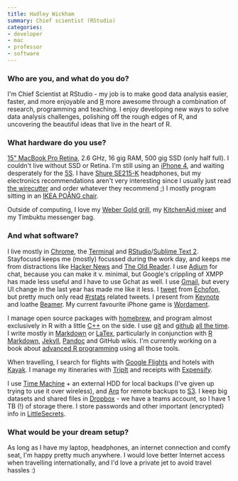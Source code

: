```yaml
---
title: Hadley Wickham
summary: Chief scientist (RStudio)
categories:
- developer
- mac
- professor
- software
---
```


### Who are you, and what do you do?

I'm Chief Scientist at RStudio - my job is to make good data analysis easier, faster, and more enjoyable and [R][] more awesome through a combination of research, programming and teaching. I enjoy developing new ways to solve data analysis challenges, polishing off the rough edges of R, and uncovering the beautiful ideas that live in the heart of R.

### What hardware do you use?

[15" MacBook Pro Retina][macbook-pro], 2.6 GHz, 16 gig RAM, 500 gig SSD (only half full). I couldn't live without SSD or Retina. I'm still using an [iPhone 4][iphone-4], and waiting desperately for the [5S][iphone-5s]. I have [Shure SE215-K][se215] headphones, but my electronics recommendations aren't very interesting since I usually just read [the wirecutter](http://thewirecutter.com/ "A technology weblog.") and order whatever they recommend ;) I mostly program sitting in an [IKEA POÅNG chair][poang].

Outside of computing, I love my [Weber Gold grill][one-touch-gold-kettle], my [KitchenAid mixer][ultra-power-stand] and my Timbuktu messenger bag.

### And what software?

I live mostly in [Chrome][], the [Terminal][] and [RStudio][]/[Sublime Text 2][sublime-text]. Stayfocusd keeps me (mostly) focussed during the work day, and keeps me from distractions like [Hacker News](http://hckrnews.com/ "An alternative HN interface.") and [The Old Reader][the-old-reader]. I use [Adium](https://adium.im/) for chat, because you can make it v. minimal, but Google's crippling of XMPP has made less useful and I have to use Gchat as well. I use [Gmail][], but every UI change in the last year has made me like it less. I [tweet](https://twitter.com/hadleywickham/ "Hadley's Twitter account.") from [Echofon][], but pretty much only read [#rstats](https://twitter.com/search?q=%23rstats "A Twitter search for the rstats hashtag.") related tweets. I present from [Keynote][] and loathe [Beamer][]. My current favourite iPhone game is [Wordament][wordament-ios].

I manage open source packages with [homebrew][], and program almost exclusively in R with a little [C++][c-plusplus] on the side. I use [git][] and [github](http://github.com/hadley/ "Hadley's GitHub account.") [all the time](http://osrc.dfm.io/hadley "Hadley's open source report card.").  I write mostly in [Markdown][] or [LaTex][], particularly in conjunction with [R Markdown][r-markdown], [Jekyll][], [Pandoc][] and GitHub wikis. I'm currently working on a book about [advanced R programming](http://adv-r.had.co.nz/ "Hadley's R book.") using all those tools.

When travelling, I search for flights with [Google Flights][google-flights] and hotels with [Kayak][]. I manage my itineraries with [TripIt][] and receipts with [Expensify][]. 

I use [Time Machine][time-machine] + an external HDD for local backups (I've given up trying to use it over wireless), and [Arq][] for remote backups to [S3][]. I keep big datasets and shared files in [Dropbox][] - we have a teams account, so I have 1 TB (!) of storage there. I store passwords and other important (encrypted) info in [LittleSecrets][].

### What would be your dream setup?

As long as I have my laptop, headphones, an internet connection and comfy seat, I'm happy pretty much anywhere. I would love better Internet access when travelling internationally, and I'd love a private jet to avoid travel hassles :)

[iphone-4]: https://en.wikipedia.org/wiki/IPhone_4 "A smartphone."
[iphone-5s]: https://en.wikipedia.org/wiki/IPhone_5S "A smartphone."
[macbook-pro]: https://www.apple.com/macbook-pro/ "A laptop."
[one-touch-gold-kettle]: https://www.amazon.com/Weber-1351001-One-Touch-Kettle-22-5-Inch/dp/B0098HR0WM "A grill."
[poang]: https://www.ikea.com/gb/en/catalog/categories/departments/living_room/10687/ "An armchair."
[se215]: http://www.shure.com/americas/products/earphones-headphones/se-earphones/se215-sound-isolating-earphones "In-ear sound isolating headphones."
[ultra-power-stand]: https://www.amazon.com/KitchenAid-2-Quart-Ultra-Power-Empire/dp/B000UVRC64 "A kitchen mixer."
[arq]: https://www.arqbackup.com/ "S3-based backup for the Mac."
[beamer]: https://bitbucket.org/rivanvx/beamer/wiki/Home "A LaTeX class for creating presentations."
[c-plusplus]: https://en.wikipedia.org/wiki/C%2B%2B "A compiled programming language."
[chrome]: https://www.google.com/intl/en/chrome/browser/ "A WebKit-based browser, where each tab runs in its own thread."
[dropbox]: https://www.dropbox.com/ "Online syncing and storage."
[echofon]: http://www.echofon.com/twitter/mac/ "A Twitter client for the Mac."
[expensify]: https://www.expensify.com/ "An expense report service."
[git]: https://git-scm.com/ "A version control system."
[gmail]: https://mail.google.com/mail/ "Web-based email."
[google-flights]: https://www.google.com/flights/ "A service for looking up flights."
[homebrew]: http://brew.sh "Command-line package manager for Mac OS X."
[jekyll]: https://jekyllrb.com/ "A static site generator."
[kayak]: https://www.kayak.com/ "A service for finding cheaper flights and accomodation."
[keynote]: https://www.apple.com/keynote/ "Presentation software for the Mac."
[latex]: https://www.latex-project.org/ "Typesetting software."
[littlesecrets]: http://www.mani.de/en/littlesecrets/index.html "Mac software for storing encrypted notes."
[markdown]: https://daringfireball.net/projects/markdown/ "An email-like format for marking up text."
[pandoc]: http://pandoc.org/ "A Markdown document converter."
[r-markdown]: https://support.rstudio.com/hc/en-us/articles/205368677-R-Markdown-Dynamic-Documents-for-R "A version of Markdown that supports R embedding."
[r]: http://www.r-project.org/ "Software for statistical computing and graphics."
[rstudio]: https://www.rstudio.com/ "An IDE for the R language."
[s3]: https://aws.amazon.com/s3/ "Cloud-based Internet storage magic."
[sublime-text]: http://www.sublimetext.com/ "A coder's text editor."
[terminal]: https://en.wikipedia.org/wiki/Terminal_(OS_X) "A console application included with Mac OS X."
[the-old-reader]: https://theoldreader.com/ "A social feed reader."
[time-machine]: https://en.wikipedia.org/wiki/Time_Machine_(Mac_OS) "Backup software for the masses, included with Mac OS X 10.5."
[tripit]: https://www.tripit.com/ "A travel planning web service."
[wordament-ios]: https://itunes.apple.com/us/app/wordament/id580935508 "A word challenge game."
